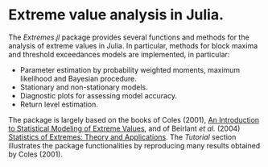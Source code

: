
# Extreme value analysis in Julia.

The *Extremes.jl* package provides several functions and methods for the analysis of extreme values in Julia. In particular, methods for block maxima and threshold exceedances models are implemented, in particular:
* Parameter estimation by probability weighted moments, maximum likelihood and Bayesian procedure.
* Stationary and non-stationary models.
* Diagnostic plots for assessing model accuracy.
* Return level estimation.

The package is largely based on the books of Coles (2001), [An Introduction to Statistical Modeling of Extreme Values](http://www.springer.com/us/book/9781852334598), and of Beirlant *et al.* (2004) [Statistics of Extremes: Theory and Applications](https://www.wiley.com/en-us/Statistics+of+Extremes%3A+Theory+and+Applications-p-9780471976479). The *Tutorial* section illustrates the package functionalities by reproducing many results obtained by Coles (2001).
